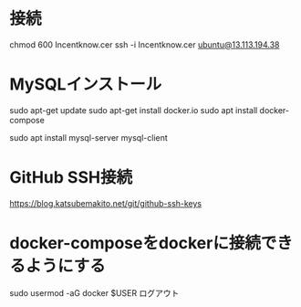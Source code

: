 # 接続
chmod 600 Incentknow.cer
ssh -i Incentknow.cer ubuntu@13.113.194.38

# MySQLインストール
sudo apt-get update
sudo apt-get install docker.io
sudo apt install docker-compose

sudo apt install mysql-server mysql-client

# GitHub SSH接続
https://blog.katsubemakito.net/git/github-ssh-keys

# docker-composeをdockerに接続できるようにする
sudo usermod -aG docker $USER
ログアウト